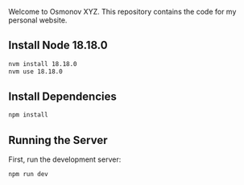 Welcome to Osmonov XYZ. This repository contains the code for my personal website.

## Install Node 18.18.0

```bash
nvm install 18.18.0
nvm use 18.18.0
```

## Install Dependencies

```bash
npm install
```

## Running the Server

First, run the development server:

```bash
npm run dev
```
